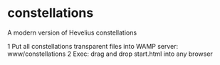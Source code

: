 constellations
==============

A modern version of Hevelius constellations


1 Put all constellations transparent files into WAMP server:   www/constellations
2 Exec: drag and drop start.html into any browser